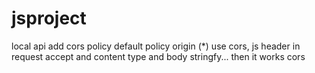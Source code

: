 # jsproject

local api add cors policy default policy origin (*) use cors, 
js header in request accept and content type
and body stringfy... then it works cors
